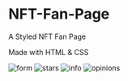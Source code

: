 # NFT-Fan-Page
A Styled NFT Fan Page 

Made with HTML & CSS

![form](https://user-images.githubusercontent.com/110486605/218171998-676f123e-8cc9-49dc-a3ab-2263e0b3df69.png)
![stars](https://user-images.githubusercontent.com/110486605/218172032-60d04abd-3ee9-48ff-bd5f-ed836e307451.png)
![info](https://user-images.githubusercontent.com/110486605/218172047-671a793c-7888-4735-9081-26d41c97bb46.png)
![opinions](https://user-images.githubusercontent.com/110486605/218172083-a588a870-22c2-43a2-a52a-d41f9d43588d.png)
